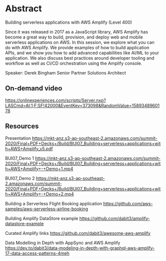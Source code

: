 # Abstract

Building serverless applications with AWS Amplify (Level 400)

Since it was released in 2017 as a JavaScript library, AWS Amplify has become a great way to build, provision, and deploy web and mobile serverless applications on AWS. In this session, we explore what you can do with AWS Amplify. We provide examples of how to build application APIs, and we show you how to add advanced capabilities like AI/ML to your application. We also discuss best practices around developer tooling and workflow as well as CI/CD orchestration using the Amplify console.

Speaker: Derek Bingham
Senior Partner Solutions Architect

## On-demand video

<https://onlinexperiences.com/scripts/Server.nxp?LASCmd=AI:1;F:SF!42000&EventKey=373098&RandomValue=1589348960178>

## Resources

Presentation
<https://mkt-anz.s3-ap-southeast-2.amazonaws.com/summit-2020/Final+PDF+Decks+/Build/BUI07_Building+serverless+applications+with+AWS+Amplify_v5.pdf>

BUI07_Demo 1
<https://mkt-anz.s3-ap-southeast-2.amazonaws.com/summit-2020/Final+PDF+Decks+/Build/BUI07_Building+serverless+applications+with+AWS+Amplify+-+Demo+1.mp4>

BUI07_Demo 2
<https://mkt-anz.s3-ap-southeast-2.amazonaws.com/summit-2020/Final+PDF+Decks+/Build/BUI07_Building+serverless+applications+with+AWS+Amplify+-+Demo+2.mp4>

Building a Serverless Flight Booking application
<https://github.com/aws-samples/aws-serverless-airline-booking>

Building Amplify DataStore example
<https://github.com/dabit3/amplify-datastore-example>

Curated Amplify links
<https://github.com/dabit3/awesome-aws-amplify>

Data Modelling in Depth with AppSync and AWS Amplify
<https://dev.to/dabit3/data-modeling-in-depth-with-graphql-aws-amplify-17-data-access-patterns-4meh>

